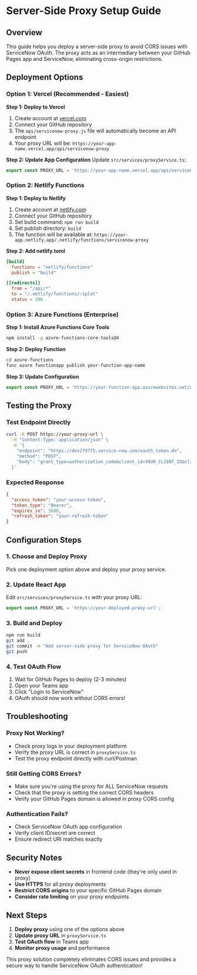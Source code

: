 # Server-Side Proxy Setup Guide

## Overview
This guide helps you deploy a server-side proxy to avoid CORS issues with ServiceNow OAuth. The proxy acts as an intermediary between your GitHub Pages app and ServiceNow, eliminating cross-origin restrictions.

## Deployment Options

### Option 1: Vercel (Recommended - Easiest)

**Step 1: Deploy to Vercel**
1. Create account at [vercel.com](https://vercel.com)
2. Connect your GitHub repository
3. The `api/servicenow-proxy.js` file will automatically become an API endpoint
4. Your proxy URL will be: `https://your-app-name.vercel.app/api/servicenow-proxy`

**Step 2: Update App Configuration**
Update `src/services/proxyService.ts`:
```typescript
export const PROXY_URL = 'https://your-app-name.vercel.app/api/servicenow-proxy';
```

### Option 2: Netlify Functions

**Step 1: Deploy to Netlify**
1. Create account at [netlify.com](https://netlify.com)
2. Connect your GitHub repository
3. Set build command: `npm run build`
4. Set publish directory: `build`
5. The function will be available at: `https://your-app.netlify.app/.netlify/functions/servicenow-proxy`

**Step 2: Add netlify.toml**
```toml
[build]
  functions = "netlify/functions"
  publish = "build"

[[redirects]]
  from = "/api/*"
  to = "/.netlify/functions/:splat"
  status = 200
```

### Option 3: Azure Functions (Enterprise)

**Step 1: Install Azure Functions Core Tools**
```bash
npm install -g azure-functions-core-tools@4
```

**Step 2: Deploy Function**
```bash
cd azure-functions
func azure functionapp publish your-function-app-name
```

**Step 3: Update Configuration**
```typescript
export const PROXY_URL = 'https://your-function-app.azurewebsites.net/api/servicenow-proxy';
```

## Testing the Proxy

### Test Endpoint Directly
```bash
curl -X POST https://your-proxy-url \
  -H "Content-Type: application/json" \
  -d '{
    "endpoint": "https://dev279775.service-now.com/oauth_token.do",
    "method": "POST",
    "body": "grant_type=authorization_code&client_id=YOUR_CLIENT_ID&client_secret=YOUR_CLIENT_SECRET&code=AUTH_CODE&redirect_uri=YOUR_REDIRECT_URI"
  }'
```

### Expected Response
```json
{
  "access_token": "your-access-token",
  "token_type": "Bearer",
  "expires_in": 3600,
  "refresh_token": "your-refresh-token"
}
```

## Configuration Steps

### 1. Choose and Deploy Proxy
Pick one deployment option above and deploy your proxy service.

### 2. Update React App
Edit `src/services/proxyService.ts` with your proxy URL:
```typescript
export const PROXY_URL = 'https://your-deployed-proxy-url';
```

### 3. Build and Deploy
```bash
npm run build
git add .
git commit -m "Add server-side proxy for ServiceNow OAuth"
git push
```

### 4. Test OAuth Flow
1. Wait for GitHub Pages to deploy (2-3 minutes)
2. Open your Teams app
3. Click "Login to ServiceNow"
4. OAuth should now work without CORS errors!

## Troubleshooting

### Proxy Not Working?
- Check proxy logs in your deployment platform
- Verify the proxy URL is correct in `proxyService.ts`
- Test the proxy endpoint directly with curl/Postman

### Still Getting CORS Errors?
- Make sure you're using the proxy for ALL ServiceNow requests
- Check that the proxy is setting the correct CORS headers
- Verify your GitHub Pages domain is allowed in proxy CORS config

### Authentication Fails?
- Check ServiceNow OAuth app configuration
- Verify client ID/secret are correct
- Ensure redirect URI matches exactly

## Security Notes

- **Never expose client secrets** in frontend code (they're only used in proxy)
- **Use HTTPS** for all proxy deployments
- **Restrict CORS origins** to your specific GitHub Pages domain
- **Consider rate limiting** on your proxy endpoints

## Next Steps

1. **Deploy proxy** using one of the options above
2. **Update proxy URL** in `proxyService.ts`
3. **Test OAuth flow** in Teams app
4. **Monitor proxy usage** and performance

This proxy solution completely eliminates CORS issues and provides a secure way to handle ServiceNow OAuth authentication!
